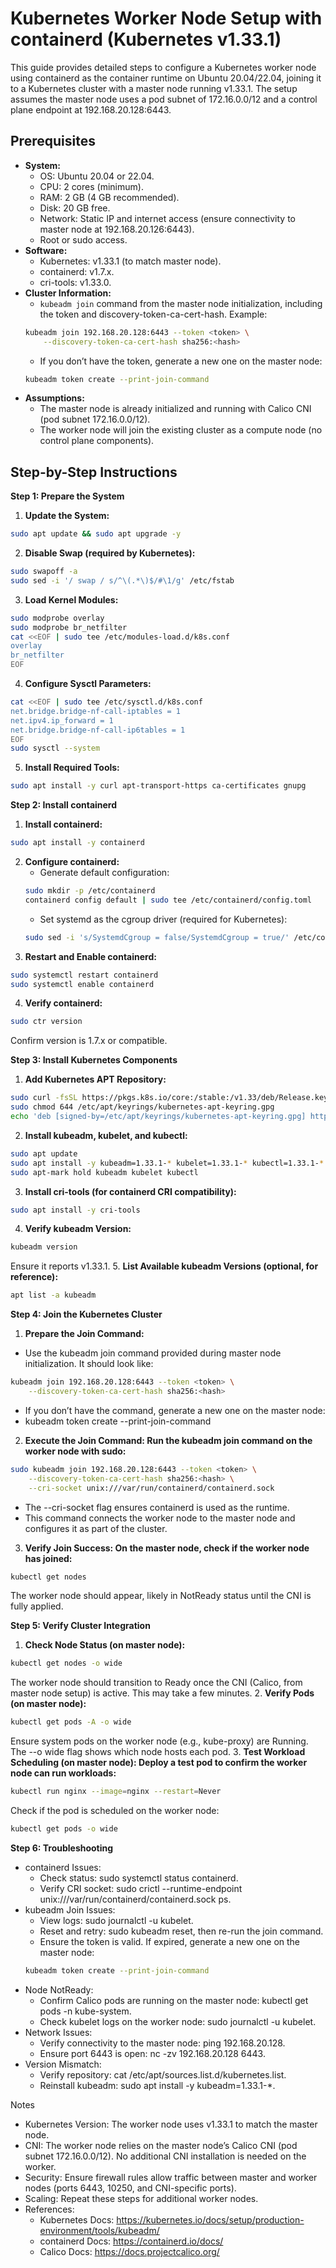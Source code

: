 # Kubernetes Worker Node Setup with containerd (Kubernetes v1.33.1)

This guide provides detailed steps to configure a Kubernetes worker node using containerd as the container runtime on Ubuntu 20.04/22.04, joining it to a Kubernetes cluster with a master node running v1.33.1. The setup assumes the master node uses a pod subnet of 172.16.0.0/12 and a control plane endpoint at 192.168.20.128:6443.

## Prerequisites
- **System:**
  - OS: Ubuntu 20.04 or 22.04.
  - CPU: 2 cores (minimum).
  - RAM: 2 GB (4 GB recommended).
  - Disk: 20 GB free.
  - Network: Static IP and internet access (ensure connectivity to master node at 192.168.20.126:6443).
  - Root or sudo access.
- **Software:**
  - Kubernetes: v1.33.1 (to match master node).
  - containerd: v1.7.x.
  - cri-tools: v1.33.0.
- **Cluster Information:**
  - `kubeadm join` command from the master node initialization, including the token and discovery-token-ca-cert-hash. Example:
  ```bash
  kubeadm join 192.168.20.128:6443 --token <token> \
      --discovery-token-ca-cert-hash sha256:<hash>
  ```
  - If you don’t have the token, generate a new one on the master node:
  ```bash
  kubeadm token create --print-join-command
  ```
- **Assumptions:**
  - The master node is already initialized and running with Calico CNI (pod subnet 172.16.0.0/12).
  - The worker node will join the existing cluster as a compute node (no control plane components).

## Step-by-Step Instructions
**Step 1: Prepare the System**  
1. **Update the System:**
```bash
sudo apt update && sudo apt upgrade -y
```
2. **Disable Swap (required by Kubernetes):**
```bash
sudo swapoff -a
sudo sed -i '/ swap / s/^\(.*\)$/#\1/g' /etc/fstab
```
3. **Load Kernel Modules:**
```bash
sudo modprobe overlay
sudo modprobe br_netfilter
cat <<EOF | sudo tee /etc/modules-load.d/k8s.conf
overlay
br_netfilter
EOF
```
4. **Configure Sysctl Parameters:**
```bash
cat <<EOF | sudo tee /etc/sysctl.d/k8s.conf
net.bridge.bridge-nf-call-iptables = 1
net.ipv4.ip_forward = 1
net.bridge.bridge-nf-call-ip6tables = 1
EOF
sudo sysctl --system
```
5. **Install Required Tools:**
```bash
sudo apt install -y curl apt-transport-https ca-certificates gnupg
```

**Step 2: Install containerd**  
1. **Install containerd:**
```bash
sudo apt install -y containerd
```
2. **Configure containerd:**
    - Generate default configuration:
    ```bash
    sudo mkdir -p /etc/containerd
    containerd config default | sudo tee /etc/containerd/config.toml
    ```
    - Set systemd as the cgroup driver (required for Kubernetes):
    ```bash
    sudo sed -i 's/SystemdCgroup = false/SystemdCgroup = true/' /etc/containerd/config.toml
    ```
3. **Restart and Enable containerd:**
```bash
sudo systemctl restart containerd
sudo systemctl enable containerd
```
4. **Verify containerd:**
```bash
sudo ctr version
```
Confirm version is 1.7.x or compatible.

**Step 3: Install Kubernetes Components**  
1. **Add Kubernetes APT Repository:**
```bash
sudo curl -fsSL https://pkgs.k8s.io/core:/stable:/v1.33/deb/Release.key | sudo gpg --dearmor -o /etc/apt/keyrings/kubernetes-apt-keyring.gpg
sudo chmod 644 /etc/apt/keyrings/kubernetes-apt-keyring.gpg
echo 'deb [signed-by=/etc/apt/keyrings/kubernetes-apt-keyring.gpg] https://pkgs.k8s.io/core:/stable:/v1.33/deb/ /' | sudo tee /etc/apt/sources.list.d/kubernetes.list
```
2. **Install kubeadm, kubelet, and kubectl:**
```bash
sudo apt update
sudo apt install -y kubeadm=1.33.1-* kubelet=1.33.1-* kubectl=1.33.1-*
sudo apt-mark hold kubeadm kubelet kubectl
```
3. **Install cri-tools (for containerd CRI compatibility):**
```bash
sudo apt install -y cri-tools
```
4. **Verify kubeadm Version:**
```bash
kubeadm version
```
Ensure it reports v1.33.1.
5. **List Available kubeadm Versions (optional, for reference):**
```bash
apt list -a kubeadm
```

**Step 4: Join the Kubernetes Cluster**
1. **Prepare the Join Command:**
  - Use the kubeadm join command provided during master node initialization. It should look like:
  ```bash
  kubeadm join 192.168.20.128:6443 --token <token> \
      --discovery-token-ca-cert-hash sha256:<hash>
  ```
  - If you don’t have the command, generate a new one on the master node:
  - kubeadm token create --print-join-command
2. **Execute the Join Command: Run the kubeadm join command on the worker node with sudo:**
```bash
sudo kubeadm join 192.168.20.128:6443 --token <token> \
    --discovery-token-ca-cert-hash sha256:<hash> \
    --cri-socket unix:///var/run/containerd/containerd.sock
```
  - The --cri-socket flag ensures containerd is used as the runtime.
  - This command connects the worker node to the master node and configures it as part of the cluster.
3. **Verify Join Success: On the master node, check if the worker node has joined:**
```bash
kubectl get nodes
```
The worker node should appear, likely in NotReady status until the CNI is fully applied.

**Step 5: Verify Cluster Integration**
1. **Check Node Status (on master node):**
```bash
kubectl get nodes -o wide
```
The worker node should transition to Ready once the CNI (Calico, from master node setup) is active. This may take a few minutes.
2. **Verify Pods (on master node):**
```bash
kubectl get pods -A -o wide
```
Ensure system pods on the worker node (e.g., kube-proxy) are Running. The --o wide flag shows which node hosts each pod.
3. **Test Workload Scheduling (on master node): Deploy a test pod to confirm the worker node can run workloads:**
```bash
kubectl run nginx --image=nginx --restart=Never
```
Check if the pod is scheduled on the worker node:
```bash
kubectl get pods -o wide
```

**Step 6: Troubleshooting**
- containerd Issues:
  - Check status: sudo systemctl status containerd.
  - Verify CRI socket: sudo crictl --runtime-endpoint unix:///var/run/containerd/containerd.sock ps.
- kubeadm Join Issues:
  - View logs: sudo journalctl -u kubelet.
  - Reset and retry: sudo kubeadm reset, then re-run the join command.
  - Ensure the token is valid. If expired, generate a new one on the master node:
  ```bash
  kubeadm token create --print-join-command
  ```
- Node NotReady:
  - Confirm Calico pods are running on the master node: kubectl get pods -n kube-system.
  - Check kubelet logs on the worker node: sudo journalctl -u kubelet.
- Network Issues:
  - Verify connectivity to the master node: ping 192.168.20.128.
  - Ensure port 6443 is open: nc -zv 192.168.20.128 6443.
- Version Mismatch:
  - Verify repository: cat /etc/apt/sources.list.d/kubernetes.list.
  - Reinstall kubeadm: sudo apt install -y kubeadm=1.33.1-*.

Notes
- Kubernetes Version: The worker node uses v1.33.1 to match the master node.
- CNI: The worker node relies on the master node’s Calico CNI (pod subnet 172.16.0.0/12). No additional CNI installation is needed on the worker.
- Security: Ensure firewall rules allow traffic between master and worker nodes (ports 6443, 10250, and CNI-specific ports).
- Scaling: Repeat these steps for additional worker nodes.
- References:
  - Kubernetes Docs: https://kubernetes.io/docs/setup/production-environment/tools/kubeadm/
  - containerd Docs: https://containerd.io/docs/
  - Calico Docs: https://docs.projectcalico.org/


